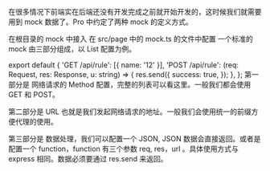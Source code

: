 在很多情况下前端实在后端还没有开发完成之前就开始开发的，这时候我们就需要用到 mock 数据了。Pro 中约定了两种 mock 的定义方式。

在根目录的 mock 中接入
在 src/page 中的 mock.ts 的文件中配置
一个标准的 mock 由三部分组成，以 List 配置为例。

export default {
  'GET /api/rule': [{ name: '12' }],
  'POST /api/rule': (req: Request, res: Response, u: string) => {
    res.send({
      success: true,
    });
  },
};
第一部分是 网络请求的 Method 配置，完整的列表可以看这里。一般我们都会使用 GET 和 POST。

第二部分是 URL 也就是我们发起网络请求的地址。一般我们会使用统一的前缀方便代理的使用。

第三部分是 数据处理，我们可以配置一个 JSON, JSON 数据会直接返回。或者是配置一个 function，function 有三个参数 req, res，url 。具体使用方式与 express 相同。数据必须要通过 res.send 来返回。